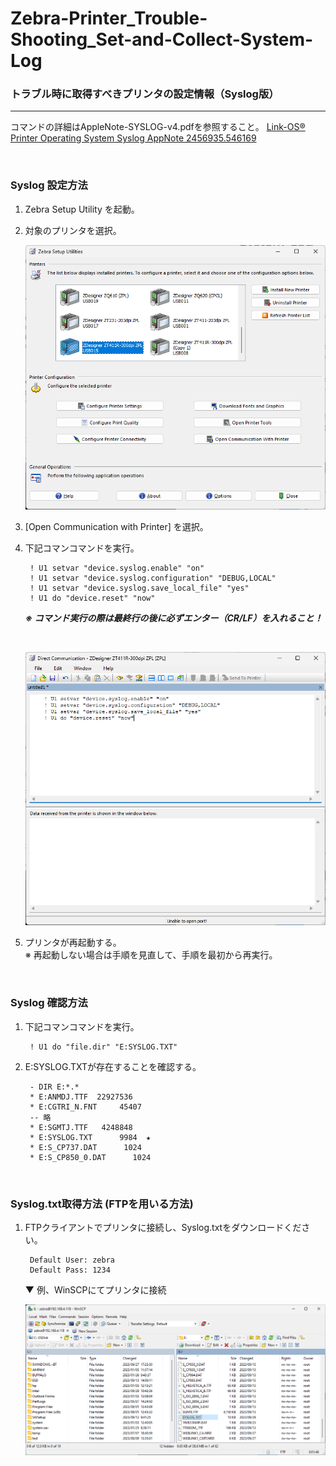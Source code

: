 # Zebra-Printer_Trouble-Shooting_Set-and-Collect-System-Log
### トラブル時に取得すべきプリンタの設定情報（Syslog版）

---

 コマンドの詳細はAppleNote-SYSLOG-v4.pdfを参照すること。
 [Link-OS® Printer Operating System Syslog AppNote 2456935.546169](https://www.zebra.com/content/dam/zebra/software/en/application-notes/AppNote-SYSLOG-v4.pdf)

</br>

### Syslog 設定方法

1. Zebra Setup Utility を起動。

1. 対象のプリンタを選択。 

    ![Alt text](image-1.png)

1. [Open Communication with Printer] を選択。

1. 下記コマンコマンドを実行。

        ! U1 setvar "device.syslog.enable" "on"
        ! U1 setvar "device.syslog.configuration" "DEBUG,LOCAL"
        ! U1 setvar "device.syslog.save_local_file" "yes"
        ! U1 do "device.reset" "now"

    ***※ コマンド実行の際は最終行の後に必ずエンター（CR/LF）を入れること！***

    </br>

    ![Alt text](image-2.png)

1. プリンタが再起動する。  
    ※ 再起動しない場合は手順を見直して、手順を最初から再実行。

    </br>

### Syslog 確認方法

1. 下記コマンコマンドを実行。

        ! U1 do "file.dir" "E:SYSLOG.TXT"


1. E:SYSLOG.TXTが存在することを確認する。

        - DIR E:*.* 
        * E:ANMDJ.TTF  22927536          
        * E:CGTRI_N.FNT     45407          
        -- 略
        * E:SGMTJ.TTF   4248848          
        * E:SYSLOG.TXT      9984  ★
        * E:S_CP737.DAT      1024          
        * E:S_CP850_0.DAT      1024  

    </br>

### Syslog.txt取得方法 (FTPを用いる方法)


1. FTPクライアントでプリンタに接続し、Syslog.txtをダウンロードください。

        Default User: zebra  
        Default Pass: 1234

    ▼ 例、WinSCPにてプリンタに接続

    ![Alt text](image-3.png)



